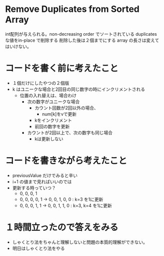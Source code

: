 # Remove Duplicates from Sorted Array

int配列が与えられる。non-decreasing order でソートされている
duplicates な値をin-place で削除する
削除した後は２個までにする
array の長さは変えてはいけない。


# コードを書く前に考えたこと
- １個だけにしたやつの２個版
- k はユニークな場合と2回目の同じ数字の時にインクリメントされる
  - 位置の入れ替えは、場合わけ
    - 次の数字がユニークな場合
      - カウント回数が2回以外の場合、
        - num[k]をvで更新
      - kをインクリメント
      - 前回の数字を更新
    - カウントが2回以上で、次の数字も同じ場合
      - kは更新しない


# コードを書きながら考えたこと
- previousValue だけでみると辛い
- i+1 の値まで見ればいいのでは
- 更新する時っていつ？
  - 0, 0, 0, 1
  - 0, 0, 0, 0, 1 -> 0, 0, 1, 0, 0 : k=3 を1に更新
  - 0, 0, 0, 1, 1 -> 0, 0, 1, 1, 0 : k=3, k=4 を1に更新

# １時間立ったので答えをみる
- しゃくとり法をちゃんと理解しないと問題の本質的理解ができない。
- 明日はしゃくとり法をやる

